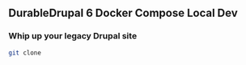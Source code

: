 ## DurableDrupal 6 Docker Compose Local Dev

### Whip up your legacy Drupal site

```bash
git clone
```
